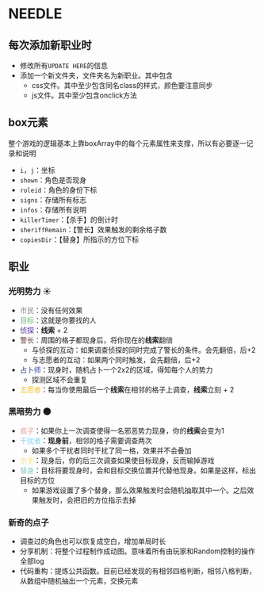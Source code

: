 # NEEDLE

## 每次添加新职业时

- 修改所有`UPDATE HERE`的信息
- 添加一个新文件夹，文件夹名为新职业。其中包含
    - css文件。其中至少包含同名class的样式，颜色要注意同步
    - js文件。其中至少包含onclick方法

## box元素

整个游戏的逻辑基本上靠boxArray中的每个元素属性来支撑，所以有必要逐一记录和说明

- `i`，`j`：坐标
- `shown`：角色是否现身
- `roleid`：角色的身份下标
- `signs`：存储所有标志
- `infos`：存储所有说明
- `killerTimer`：【杀手】的倒计时
- `sheriffRemain`：【警长】效果触发的剩余格子数
- `copiesDir`：【替身】所指示的方位下标

## 职业

### 光明势力 ☀️

- <font color="#898989">市民</font>：没有任何效果
- <font color="#66bb6a">目标</font>：这就是你要找的人
- <font color="#512da8">侦探</font>：**线索** + 2
- <font color="#5d4037">警长</font>：周围的格子都现身后，将你现在的**线索**翻倍
    - 与侦探的互动：如果调查侦探的同时完成了警长的条件。会先翻倍，后+2
    - 与志愿者的互动：如果两个同时触发，会先翻倍，后+2
- <font color="#303F9F">占卜师</font>：现身时，随机占卜一个2x2的区域，得知每个人的势力
    - 探测区域不会重复
- <font color="#FBC02D">志愿者</font>：每当你使用最后一个**线索**在相邻的格子上调查，**线索**立刻 + 2
### 黑暗势力 🌑
- <font color="#ef9a9a">疯子</font>：如果你上一次调查使得一名邪恶势力现身，你的**线索**会变为1
- <font color="#81d4fa">干扰者</font>：**现身前**，相邻的格子需要调查两次
    - 如果多个干扰者同时干扰了同一格，效果并不会叠加
- <font color="#ffe082">杀手</font>：现身后，你的后三次调查如果使目标现身，反而输掉游戏
- <font color="#80CBC4">替身</font>：目标将要现身时，会和目标交换位置并代替他现身。如果是这样，标出目标的方位
    - 如果游戏设置了多个替身，那么效果触发时会随机抽取其中一个。之后效果触发时，会把旧的方位指示去掉

### 新奇的点子

- 调查过的角色也可以恢复成空白，增加单局时长
- 分享机制：将整个过程制作成动图。意味着所有由玩家和Random控制的操作全部log
- 代码重构：提炼公共函数。目前已经发现的有相邻四格判断，相邻八格判断，从数组中随机抽出一个元素，交换元素